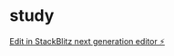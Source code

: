 # study

[Edit in StackBlitz next generation editor ⚡️](https://stackblitz.com/~/github.com/kabowabo/study)